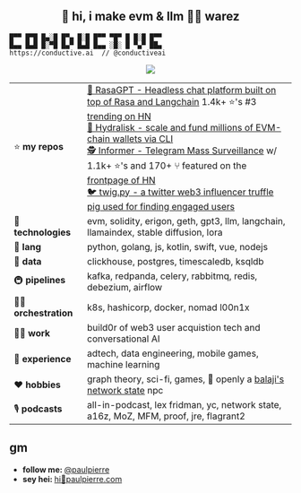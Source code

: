 <h2 align="center">👋 hi, i make evm & llm 🏴‍☠️ warez</h2> 

```
█▀▀ █▀█ █▄░█ █▀▄ █░█ █▀▀ ▀█▀ █ █░█ █▀▀
█▄▄ █▄█ █░▀█ █▄▀ █▄█ █▄▄ ░█░ █ ▀▄▀ ██▄
https://conductive.ai  // @conductiveai
```
<p align="center">
    <img src="https://media3.giphy.com/media/13AN8X7jBIm15m/giphy.gif?cid=ecf05e47hbftijbdtts4c5s72mfce7uql2uir1i60gcyp9z2&rid=giphy.gif&ct=g" align="center"/>
</p>

| | |
|---------------|-----|
| ⭐️ **my repos**   | [💬 RasaGPT - Headless chat platform built on top of Rasa and Langchain](https://github.com/paulpierre/RasaGPT) 1.4k+ ⭐️'s #3 [trending on HN](https://news.ycombinator.com/item?id=35859344#35861240) <br> [ 🐙 Hydralisk - scale and fund millions of EVM-chain wallets via CLI](https://github.com/paulpierre/hydralisk) <br> [ 🕵️ Informer - Telegram Mass Surveillance](https://github.com/paulpierre/informer) w/ 1.1k+ ⭐️'s and 170+ ⑂ featured on the [frontpage of HN](https://news.ycombinator.com/item?id=21750353) <br> [ 🐦 twig.py - a twitter web3 influencer truffle pig used for finding engaged users](https://github.com/paulpierre/twig) |
| 🧠 **technologies**  | evm, solidity, erigon, geth, gpt3, llm, langchain, llamaindex, stable diffusion, lora  |
| 💬 **lang**   | python, golang, js, kotlin, swift, vue, nodejs |
| 💽 **data**    | clickhouse, postgres, timescaledb, ksqldb |
| 🚇 **pipelines** | kafka, redpanda, celery, rabbitmq, redis, debezium, airflow |
| 🧑‍🍳 **orchestration**    | k8s, hashicorp, docker, nomad l00n1x |
| 👷‍♂️ **work**  | build0r of web3 user acquistion tech and conversational AI |
| 🌱 **experience**  | adtech, data engineering, mobile games, machine learning |
| ❤️ **hobbies** | graph theory, sci-fi, games, 🤖 openly a [balaji's network state](https://thenetworkstate.com/) npc |
| 🎙️ **podcasts** | all-in-podcast, lex fridman, yc, network state, a16z, MoZ, MFM, proof, jre, flagrant2 |



## gm

<ul>
  <li><b>follow me: </b> <a href="https://twitter.com/paulpierre" target="_blank">@paulpierre</a></li>
  <li><b>sey hei: </b> <a href="#">hi🍜paulpierre.com</a></li>
</ul>
